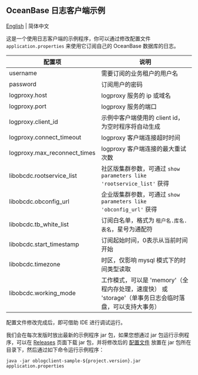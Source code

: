 OceanBase 日志客户端示例
--------------------

[English](README.md) | 简体中文

这是一个使用日志客户端的示例程序，你可以通过修改配置文件 `application.properties` 来使用它订阅自己的 OceanBase 数据库的日志。

| 配置项                          | 说明                                                            |
|------------------------------|---------------------------------------------------------------|
| username                     | 需要订阅的业务租户的用户名                                                 |
| password                     | 订阅用户的密码                                                       |
| logproxy.host                | logproxy 服务的 ip 或域名                                           |
| logproxy.port                | logproxy 服务的端口                                                |
| logproxy.client_id           | 示例中客户端使用的 client id，为空时程序将自动生成                                |
| logproxy.connect_timeout     | logproxy 客户端连接超时时间                                            |
| logproxy.max_reconnect_times | logproxy 客户端连接的最大重试次数                                         |
| libobcdc.rootservice_list    | 社区版集群参数，可通过 `show parameters like 'rootservice_list'` 获得      |
| libobcdc.obconfig_url        | 企业版集群参数，可通过 `show parameters like 'obconfig_url'` 获得          |
| libobcdc.tb_white_list       | 订阅白名单，格式为 `租户名.库名.表名`，星号为通配符                                  |
| libobcdc.start_timestamp     | 订阅起始时间，0表示从当前时间开始                                             |
| libobcdc.timezone            | 时区，仅影响 mysql 模式下的时间类型读取                                       |
| libobcdc.working_mode        | 工作模式，可以是 'memory'（全程内存处理，速度快） 或 'storage'（单事务日志会临时落盘，可以支持大事务） |

配置文件修改完成后，即可借助 IDE 进行调试运行。

我们会在每次发版时放出最新的示例程序 jar 包，如果您想通过 jar 包运行示例程序，可以在 [Releases](https://github.com/oceanbase/oblogclient/releases) 页面下载 jar 包，并将修改后的 [配置文件](./src/main/resources/application.properties) 放置在 jar 包所在目录下，然后通过如下命令运行示例程序：

```shell
java -jar oblogclient-sample-${project.version}.jar application.properties
```
